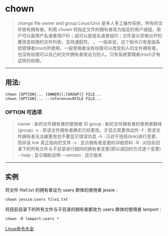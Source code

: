 # chown
> change file owner and group
Linux/Unix 是多人多工操作系统，所有的文件皆有拥有者。利用 chown 将指定文件的拥有者改为指定的用户或组，用户可以是用户名或者用户ID；组可以是组名或者组ID；文件是以空格分开的要改变权限的文件列表，支持通配符。 。
一般来说，这个指令只有是由系统管理者(root)所使用，一般使用者没有权限可以改变别人的文件拥有者，也没有权限可以自己的文件拥有者改设为别人。只有系统管理者(root)才有这样的权限。

----------------------------------
## 用法: 
```
chown [OPTION]... [OWNER][:[GROUP]] FILE...
chown [OPTION]... --reference=RFILE FILE...
```
### OPTION 可选项 
> owner : 新的文件拥有者的使用者 ID
group : 新的文件拥有者的使用者群体(group)
-c : 若该文件拥有者确实已经更改，才显示其更改动作
-f : 若该文件拥有者无法被更改也不要显示错误讯息
-h : 只对于连结(link)进行变更，而非该 link 真正指向的文件
-v : 显示拥有者变更的详细资料
-R : 对目前目录下的所有文件与子目录进行相同的拥有者变更(即以递回的方式逐个变更)
--help : 显示辅助说明
--version : 显示版本


--------------------------------
## 实例
将文件 file1.txt 的拥有者设为 users 群体的使用者 jessie :
```
chown jessie:users file1.txt
```
将目前目录下的所有文件与子目录的拥有者都改为 users 群体的使用者 lamport :
```
chown -R lamport:users *
```
[Linux命令大全](http://www.runoob.com/linux/linux-command-manual.html "Linux命令大全")